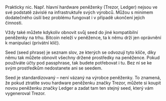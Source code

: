 Prakticky nic. Např. hlavní hardware peněženky (Trezor, Ledger) nejsou ve své podstatě závislé na infrastruktuře svých výrobců. Můžou s minimem dodatečného úsilí bez problému fungovat i v případě ukončení jejich činnosti. 

Vždy také můžete kdykoliv obnovit svůj seed do jiné kompatibilní peněženky na trhu. Bitcoin neleží v peněžence, ta k němu drží jen oprávnění k manipulaci (privátní klíč).

Seed (seed phrase) je seznam slov, ze kterých se odvozují tyto klíče, díky němu tak můžete obnovit všechny držené prostředky na peněžence. Pokud používáte účty pod passphrase, tak budete potřebovat i tu. Bez ní se ke svým prostředkům nedostanete ani se seedem.

Seed je standardizovaný – není vázaný na výrobce peněženky. To znamená, že pokud ztratíte svou hardware peněženku značky Trezor, můžete si koupit novou peněženku značky Ledger a zadat tam ten stejný seed, který vám vygeneroval Trezor.
